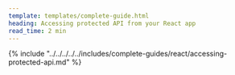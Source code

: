 ```yaml
---
template: templates/complete-guide.html
heading: Accessing protected API from your React app
read_time: 2 min
---
```


{% include "../../../../../includes/complete-guides/react/accessing-protected-api.md" %}